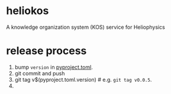 # heliokos
A knowledge organization system (KOS) service for Heliophysics

# release process

1. bump `version` in [pyproject.toml](/pyproject.toml).
2. git commit and push
3. git tag v$(pyproject.toml.version) # e.g. `git tag v0.0.5`.
4. 